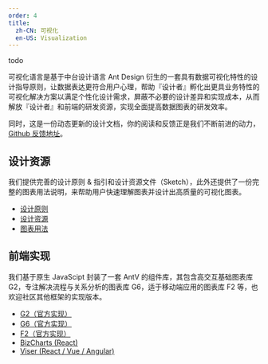 ```yaml
---
order: 4
title:
  zh-CN: 可视化
  en-US: Visualization
---
```


todo

可视化语言是基于中台设计语言 Ant Design 衍生的一套具有数据可视化特性的设计指导原则，让数据表达更符合用户心理，帮助『设计者』孵化出更具业务特性的可视化解决方案以满足个性化设计需求，屏蔽不必要的设计差异和实现成本，从而解放『设计者』和前端的研发资源，实现全面提高数据图表的研发效率。

同时，这是一份动态更新的设计文档，你的阅读和反馈正是我们不断前进的动力，[Github 反馈地址](https://github.com/antvis/site/issues)。

## 设计资源

我们提供完善的设计原则 & 指引和设计资源文件（Sketch），此外还提供了一份完整的图表用法说明，来帮助用户快速理解图表并设计出高质量的可视化图表。

- [设计原则](https://antv.alipay.com/zh-cn/vis/design/color.html)
- [设计资源](https://antv.alipay.com/zh-cn/vis/resource/index.html)
- [图表用法](https://antv.alipay.com/zh-cn/vis/chart/index.html)

## 前端实现

我们基于原生 JavaScipt 封装了一套 AntV 的组件库，其包含高交互基础图表库 G2，专注解决流程与关系分析的图表库 G6，适于移动端应用的图表库 F2 等，也欢迎社区其他框架的实现版本。

- [G2（官方实现）](https://antv.alipay.com/zh-cn/g2/3.x/index.html)
- [G6（官方实现）](https://antv.alipay.com/zh-cn/g6/1.x/index.html)
- [F2（官方实现）](https://antv.alipay.com/zh-cn/f2/3.x/index.html)
- [BizCharts (React)](https://alibaba.github.io/BizCharts/)
- [Viser (React / Vue / Angular)](https://viserjs.github.io/)
